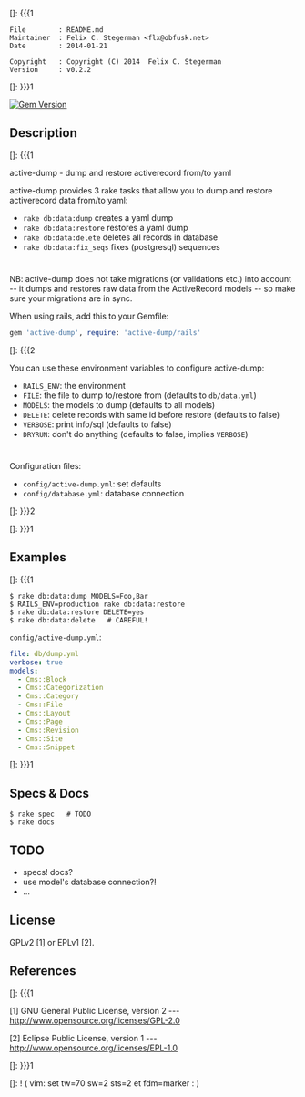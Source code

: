 []: {{{1

    File        : README.md
    Maintainer  : Felix C. Stegerman <flx@obfusk.net>
    Date        : 2014-01-21

    Copyright   : Copyright (C) 2014  Felix C. Stegerman
    Version     : v0.2.2

[]: }}}1

[![Gem Version](https://badge.fury.io/rb/active-dump.png)](http://badge.fury.io/rb/active-dump)

## Description
[]: {{{1

  active-dump - dump and restore activerecord from/to yaml

  active-dump provides 3 rake tasks that allow you to dump and restore
  activerecord data from/to yaml:

  * `rake db:data:dump` creates a yaml dump
  * `rake db:data:restore` restores a yaml dump
  * `rake db:data:delete` deletes all records in database
  * `rake db:data:fix_seqs` fixes (postgresql) sequences

#

  NB: active-dump does not take migrations (or validations etc.) into
  account -- it dumps and restores raw data from the ActiveRecord
  models -- so make sure your migrations are in sync.

  When using rails, add this to your Gemfile:

```ruby
gem 'active-dump', require: 'active-dump/rails'
```

[]: {{{2

  You can use these environment variables to configure active-dump:

  * `RAILS_ENV`: the environment
  * `FILE`: the file to dump to/restore from (defaults to
    `db/data.yml`)
  * `MODELS`: the models to dump (defaults to all models)
  * `DELETE`: delete records with same id before restore (defaults to
    false)
  * `VERBOSE`: print info/sql (defaults to false)
  * `DRYRUN`: don't do anything (defaults to false, implies `VERBOSE`)

#

  Configuration files:

  * `config/active-dump.yml`: set defaults
  * `config/database.yml`: database connection

[]: }}}2

[]: }}}1

## Examples
[]: {{{1

    $ rake db:data:dump MODELS=Foo,Bar
    $ RAILS_ENV=production rake db:data:restore
    $ rake db:data:restore DELETE=yes
    $ rake db:data:delete   # CAREFUL!

`config/active-dump.yml`:

```yaml
file: db/dump.yml
verbose: true
models:
  - Cms::Block
  - Cms::Categorization
  - Cms::Category
  - Cms::File
  - Cms::Layout
  - Cms::Page
  - Cms::Revision
  - Cms::Site
  - Cms::Snippet
```

[]: }}}1

## Specs & Docs

    $ rake spec   # TODO
    $ rake docs

## TODO

  * specs! docs?
  * use model's database connection?!
  * ...

## License

  GPLv2 [1] or EPLv1 [2].

## References
[]: {{{1

  [1] GNU General Public License, version 2
  --- http://www.opensource.org/licenses/GPL-2.0

  [2] Eclipse Public License, version 1
  --- http://www.opensource.org/licenses/EPL-1.0

[]: }}}1

[]: ! ( vim: set tw=70 sw=2 sts=2 et fdm=marker : )
